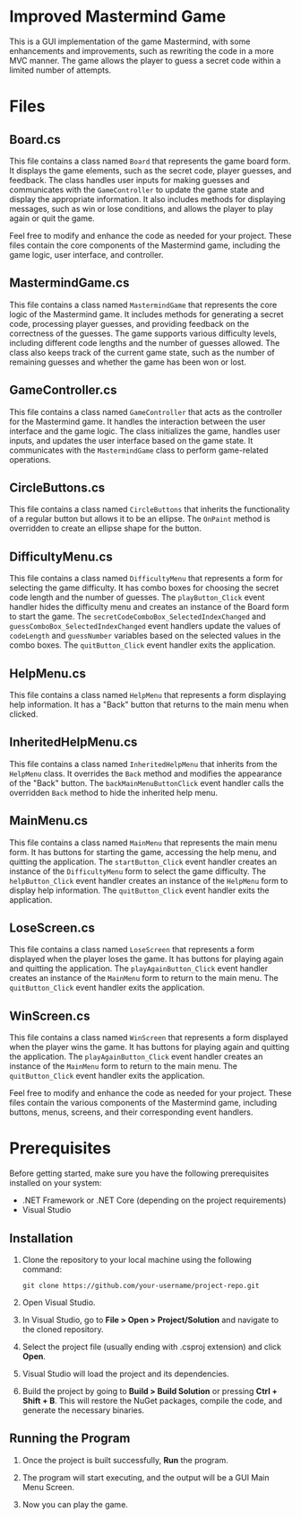 # Improved Mastermind Game

This is a GUI implementation of the game Mastermind, with some enhancements and improvements, such as rewriting the code in a more MVC manner. The game allows the player to guess a secret code within a limited number of attempts.

# Files

## Board.cs

This file contains a class named `Board` that represents the game board form. It displays the game elements, such as the secret code, player guesses, and feedback. The class handles user inputs for making guesses and communicates with the `GameController` to update the game state and display the appropriate information. It also includes methods for displaying messages, such as win or lose conditions, and allows the player to play again or quit the game.

Feel free to modify and enhance the code as needed for your project. These files contain the core components of the Mastermind game, including the game logic, user interface, and controller.

## MastermindGame.cs

This file contains a class named `MastermindGame` that represents the core logic of the Mastermind game. It includes methods for generating a secret code, processing player guesses, and providing feedback on the correctness of the guesses. The game supports various difficulty levels, including different code lengths and the number of guesses allowed. The class also keeps track of the current game state, such as the number of remaining guesses and whether the game has been won or lost.

## GameController.cs

This file contains a class named `GameController` that acts as the controller for the Mastermind game. It handles the interaction between the user interface and the game logic. The class initializes the game, handles user inputs, and updates the user interface based on the game state. It communicates with the `MastermindGame` class to perform game-related operations.

## CircleButtons.cs

This file contains a class named `CircleButtons` that inherits the functionality of a regular button but allows it to be an ellipse. The `OnPaint` method is overridden to create an ellipse shape for the button.

## DifficultyMenu.cs

This file contains a class named `DifficultyMenu` that represents a form for selecting the game difficulty. It has combo boxes for choosing the secret code length and the number of guesses. The `playButton_Click` event handler hides the difficulty menu and creates an instance of the Board form to start the game. The `secretCodeComboBox_SelectedIndexChanged` and `guessComboBox_SelectedIndexChanged` event handlers update the values of `codeLength` and `guessNumber` variables based on the selected values in the combo boxes. The `quitButton_Click` event handler exits the application.

## HelpMenu.cs

This file contains a class named `HelpMenu` that represents a form displaying help information. It has a "Back" button that returns to the main menu when clicked.

## InheritedHelpMenu.cs

This file contains a class named `InheritedHelpMenu` that inherits from the `HelpMenu` class. It overrides the `Back` method and modifies the appearance of the "Back" button. The `backMainMenuButtonClick` event handler calls the overridden `Back` method to hide the inherited help menu.

## MainMenu.cs

This file contains a class named `MainMenu` that represents the main menu form. It has buttons for starting the game, accessing the help menu, and quitting the application. The `startButton_Click` event handler creates an instance of the `DifficultyMenu` form to select the game difficulty. The `helpButton_Click` event handler creates an instance of the `HelpMenu` form to display help information. The `quitButton_Click` event handler exits the application.

## LoseScreen.cs

This file contains a class named `LoseScreen` that represents a form displayed when the player loses the game. It has buttons for playing again and quitting the application. The `playAgainButton_Click` event handler creates an instance of the `MainMenu` form to return to the main menu. The `quitButton_Click` event handler exits the application.

## WinScreen.cs

This file contains a class named `WinScreen` that represents a form displayed when the player wins the game. It has buttons for playing again and quitting the application. The `playAgainButton_Click` event handler creates an instance of the `MainMenu` form to return to the main menu. The `quitButton_Click` event handler exits the application.

Feel free to modify and enhance the code as needed for your project. These files contain the various components of the Mastermind game, including buttons, menus, screens, and their corresponding event handlers.

# Prerequisites

Before getting started, make sure you have the following prerequisites installed on your system:

- .NET Framework or .NET Core (depending on the project requirements)
- Visual Studio

## Installation

1. Clone the repository to your local machine using the following command:

    ```shell
    git clone https://github.com/your-username/project-repo.git
    ```
2. Open Visual Studio.

3. In Visual Studio, go to **File > Open > Project/Solution** and navigate to the cloned repository.

4. Select the project file (usually ending with .csproj extension) and click **Open**.

5. Visual Studio will load the project and its dependencies.

6. Build the project by going to **Build > Build Solution** or pressing **Ctrl + Shift + B**. This will restore the NuGet packages, compile the code, and generate the necessary binaries.

## Running the Program

1. Once the project is built successfully, **Run** the program.

2. The program will start executing, and the output will be a GUI Main Menu Screen. 

3. Now you can play the game.
